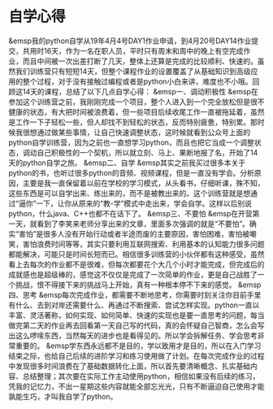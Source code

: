 # 自学心得

&emsp我的python自学从19年4月4号DAY1作业申请，到4月20号DAY14作业提交，共用时16天，作为一名在职人员，平时只有周末和周中的晚上有空完成作业，而且中间被一次出差打断了几天，整体上还算是完成的比较顺利、快速的。虽然我们训练营只有短短14天，但整个课程作业的设置覆盖了从基础知识到高级应用的整个过程，对于没有接触过编程或者是python小白来讲，难度也不小哦。回顾这14天的课程，总结了以下几点自学心得：
&emsp一、调动积极性
&emsp在参加这个训练营之前，我刚刚完成一个项目，整个人进入到一个完全放松但是很不健康的状态，有大把时间被浪费着，但一些项目后续收尾工作一直被拖延着，虽然是工作一下子轻松一些，但人却找不到轻松的状态，反而特别疲惫，特别累。那时候我很想通过做某些事情，让自己快速调整状态，这时候就看到公众号上面的python自学训练营，因为之前也一直想学习python，而且也把它当成一个调整状态，调动自己积极性的一个契机，所以就立刻、马上、果断地报了名，开始了14天的python自学之旅。
&emsp二、自学
&emsp其实之前我买过很多本关于python的书，也听过很多python的音频、视频课程，但是一直没有学会。分析原因，主要是我一直保留着以前在学校的学习模式，从头看书，仔细听课，殊不知，这些东西是可以自学出来、练出来的，而不是被教出来的。这个训练营就是想通过“逼你”一下，让你从原来的“教-学”模式中走出来，学会自学。这样以后别说python，什么java、C++也都不在话下了。
&emsp三、不要怕
&emsp在开营第一天，就看到了李笑来老师分享出来的文章，里面多次强调的就是“不要怕”。确实“害怕”是很多人没有开始行动或者半途而废的主要原因，害怕困难，害怕被嘲笑，害怕浪费时间等等，其实只要利用互联网搜索、利用基本的认知能力很多问题都能解决，可能只是时间长短而已。相信很多训练营的小伙伴都有这种感受，虽然看上去每次的作业都不是很难，但每次都要花个大几个小时才能完成，但完成后的成就感也是超级棒的，感觉这不仅仅是完成了一次简单的作业，更是自己战胜了一个挑战，恨不得接下来的挑战马上开始，真有一种根本停不下来的感觉。
&emsp四、思考
&emsp每次完成作业，都需要不断地思考，你需要时刻关注你目前手里有什么、去到对岸还需要什么、再通过不断搜索、尝试怎样实现。python一直以丰富、灵活著称，如何实现、如何简单、快速的实现也是要一直思考的问题，每当做完第二天的作业再去回看第一天自己写的代码，真的会怀疑自己智商，怎么会写出这么啰嗦东西，当然每天的进步也是看得见的。所以学会拆解任务、学会思考非常重要的。
&emsp学东西永远都不是目的，学以致用才是目的，所以在入门学习结束之际，也给自己后续的进阶学习和练习使用做了计划。在每次完成作业的过程中发现很多时间浪费在了基础数据转化上面，所以首先要清晰概念、扎实基础内容、总结整理；其次要在实际工作主动使用python，相信如果没有后续的练习，凭我的记忆力，不出一星期这些内容就能全部忘光光，只有不断逼迫自己使用才能孰能生巧，才叫我自学了python。
